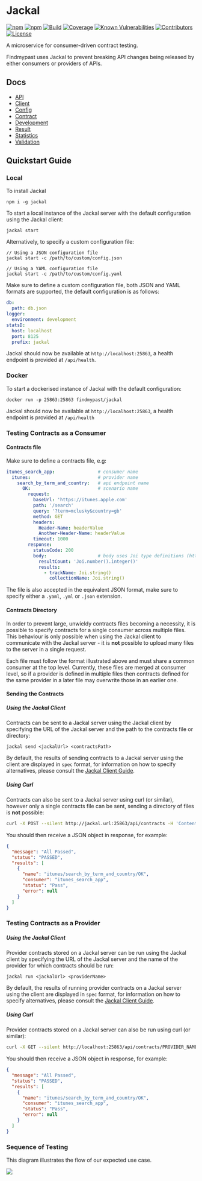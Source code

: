 # Jackal

[![npm](https://img.shields.io/npm/v/jackal.svg)](https://www.npmjs.com/package/jackal)
[![npm](https://img.shields.io/npm/dm/jackal.svg)](https://www.npmjs.com/package/jackal)
[![Build](https://img.shields.io/travis/findmypast-oss/jackal.svg)](https://travis-ci.org/findmypast-oss/jackal)
[![Coverage](https://coveralls.io/repos/github/findmypast-oss/jackal/badge.svg?branch=master)](https://coveralls.io/github/findmypast-oss/jackal?branch=master)
[![Known Vulnerabilities](https://snyk.io/test/github/findmypast-oss/jackal/badge.svg)](https://snyk.io/test/github/findmypast-oss/jackal)
[![Contributors](https://img.shields.io/github/contributors/findmypast-oss/jackal.svg)](https://github.com/findmypast-oss/jackal/graphs/contributors)
[![License](https://img.shields.io/github/license/findmypast-oss/jackal.svg)](https://github.com/findmypast-oss/jackal/blob/master/LICENSE)

A microservice for consumer-driven contract testing.

Findmypast uses Jackal to prevent breaking API changes being released by either consumers or providers of APIs.

## Docs

- [API](docs/api.md)
- [Client](docs/client.md)
- [Config](docs/config.md)
- [Contract](docs/contract.md)
- [Development](docs/development.md)
- [Result](docs/result.md)
- [Statistics](docs/statistics.md)
- [Validation](docs/validation.md)


## Quickstart Guide

### Local

To install Jackal

```
npm i -g jackal
```

To start a local instance of the Jackal server with the default configuration using the Jackal client:

```
jackal start
```

Alternatively, to specify a custom configuration file:

```
// Using a JSON configuration file
jackal start -c /path/to/custom/config.json

// Using a YAML configuration file
jackal start -c /path/to/custom/config.yaml
```

Make sure to define a custom configuration file, both JSON and YAML formats are supported, the default configuration is as follows:

```yaml
db:
  path: db.json
logger:
  environment: development
statsD:
  host: localhost
  port: 8125
  prefix: jackal

```

Jackal should now be available at `http://localhost:25863`, a health endpoint is provided at `/api/health`.

### Docker

To start a dockerised instance of Jackal with the default configuration:

```
docker run -p 25863:25863 findmypast/jackal
```

Jackal should now be available at `http://localhost:25863`, a health endpoint is provided at `/api/health`

### Testing Contracts as a Consumer

#### Contracts file

Make sure to define a contracts file, e.g:

```yaml
itunes_search_app:                # consumer name
  itunes:                         # provider name
    search_by_term_and_country:   # api endpoint name
      OK:                         # scenario name
        request:
          baseUrl: 'https://itunes.apple.com'
          path: '/search'
          query: '?term=mclusky&country=gb'
          method: GET
          headers:
            Header-Name: headerValue
            Another-Header-Name: headerValue
          timeout: 1000
        response:
          statusCode: 200
          body:                   # body uses Joi type definitions (https://github.com/hapijs/joi)
            resultCount: 'Joi.number().integer()'
            results:
              - trackName: Joi.string()
                collectionName: Joi.string()
```

The file is also accepted in the equivalent JSON format, make sure to specify either a `.yaml`, `.yml` or `.json` extension.

#### Contracts Directory

In order to prevent large, unwieldy contracts files becoming a necessity, it is possible to specify contracts for a single consumer across multiple files. This behaviour is only possible when using the Jackal client to communicate with the Jackal server - it is __not__ possible to upload many files to the server in a single request.

Each file must follow the format illustrated above and must share a common consumer at the top level. Currently, these files are merged at consumer level, so if a provider is defined in multiple files then contracts defined for the same provider in a later file may overwrite those in an earlier one.

#### Sending the Contracts

##### Using the Jackal Client

Contracts can be sent to a Jackal server using the Jackal client by specifying the URL of the Jackal server and the path to the contracts file or directory:

```
jackal send <jackalUrl> <contractsPath>
```

By default, the results of sending contracts to a Jackal server using the client are displayed in `spec` format, for information on how to specify alternatives, please consult the [Jackal Client Guide](https://github.com/findmypast-oss/jackal/blob/master/docs/client.md).

##### Using Curl

Contracts can also be sent to a Jackal server using curl (or similar), however only a single contracts file can be sent, sending a directory of files is __not__ possible:

```bash
curl -X POST --silent http://jackal.url:25863/api/contracts -H 'Content-Type: application/json' -d @contracts.json
```

You should then receive a JSON object in response, for example:
```json
{
  "message": "All Passed",
  "status": "PASSED",
  "results": [
    {
      "name": "itunes/search_by_term_and_country/OK",
      "consumer": "itunes_search_app",
      "status": "Pass",
      "error": null
    }
  ]
}
```

### Testing Contracts as a Provider

##### Using the Jackal Client

Provider contracts stored on a Jackal server can be run using the Jackal client by specifying the URL of the Jackal server and the name of the provider for which contracts should be run:

```
jackal run <jackalUrl> <providerName>
```

By default, the results of running provider contracts on a Jackal server using the client are displayed in `spec` format, for information on how to specify alternatives, please consult the [Jackal Client Guide](https://github.com/findmypast-oss/jackal/blob/master/docs/client.md).

##### Using Curl

Provider contracts stored on a Jackal server can also be run using curl (or similar):

```bash
curl -X GET --silent http://localhost:25863/api/contracts/PROVIDER_NAME -H 'Content-Type: application/json'
```

You should then receive a JSON object in response, for example:
```json
{
  "message": "All Passed",
  "status": "PASSED",
  "results": [
    {
      "name": "itunes/search_by_term_and_country/OK",
      "consumer": "itunes_search_app",
      "status": "Pass",
      "error": null
    }
  ]
}
```

### Sequence of Testing

This diagram illustrates the flow of our expected use case.

![](./docs/sequence.png)

